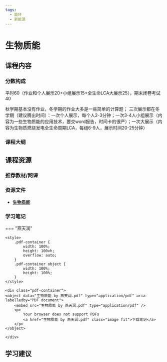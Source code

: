 ```yaml
---
tags:
  - 能环
  - 新能源
---
```


# 生物质能

## 课程内容

### 分数构成

平时60（作业和个人展示20+小组展示15+全生命LCA大展示25），期末闭卷考试40

秋学期基本没有作业，冬学期的作业大多是一些简单的计算题；
三次展示都在冬学期（建议腾出时间）：一次个人展示，每个人2-3分钟；一次3-4人小组展示（内容为一些生物质能的应用技术，要交word报告，时间卡的很严）；一次大展示（内容为生物质燃烧发电全生命周期LCA，每组6-9人，展示时间20-25分钟）

### 课程大纲





## 课程资源

### 推荐教材/网课

### 资源文件

- [**生物质能**](https://pan.baidu.com/s/1BvYuHDDGTVA2uy4pNrMugA?pwd=ztg3) 

### 学习笔记

=== "燕天润"

    <style>
        .pdf-container {
            width: 100%;
            height: 100vh;
            overflow: auto;
        }
        .pdf-container object {
            width: 100%;
            height: 100%;
        }
    </style>

    <div class="pdf-container">
    <object data="生物质能 by 燕天润.pdf" type="application/pdf" aria-labelledby="PDF document">
        <embed src="生物质能 by 燕天润.pdf" type="application/pdf" />
        <p>
            Your browser does not support PDFs
            <a href="生物质能 by 燕天润.pdf" class="image fit">下载笔记</a>
        </p>
    </object>

    </div>


## 学习建议










